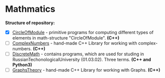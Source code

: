 # Mathmatics

__Structure of repository:__
- [x] [CircleOfModule](./CircleOfModule) - primitive programs for computing different types of elements in math-structure "CircleOfModule". **(C++)**
- [ ] [ComplexNumbers](./ComplexNumbers) - hand-made C++ Library for working with complex-numbers. **(C++)**
- [ ] [DiscreteMath](./DiscreteMath) - contains programs, which are used for studing in RussianTechonologicalUniversity (01.03.02). Three terms. **(C++ and Python3)**
- [ ] [GraphsTheory](./GraphsTheory) - hand-made C++ Library for working with Graphs. **(C++)**
